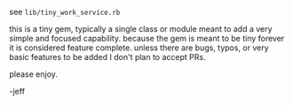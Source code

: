 see `lib/tiny_work_service.rb`

this is a tiny gem, typically a single class or module meant to add a very
simple and focused capability. because the gem is meant to be tiny forever it is
considered feature complete. unless there are bugs, typos, or very basic
features to be added I don't plan to accept PRs.

please enjoy.

-jeff
